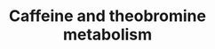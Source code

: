 ---
annotations:
- type: Pathway Ontology
  value: caffeine metabolic pathway
- type: Pathway Ontology
  value: xenobiotic metabolic pathway
authors:
- Egonw
- MaintBot
- DeSl
- Eweitz
- Marvin M2
description: 'Metabolism pathway of two compounds commonly found in human samples:
  caffeine and theobromine.'
last-edited: 2021-05-27
organisms:
- Homo sapiens
redirect_from:
- /index.php/Pathway:WP3633
- /instance/WP3633
schema-jsonld:
- '@context': https://schema.org/
  '@id': https://wikipathways.github.io/pathways/WP3633.html
  '@type': Dataset
  creator:
    '@type': Organization
    name: WikiPathways
  description: 'Metabolism pathway of two compounds commonly found in human samples:
    caffeine and theobromine.'
  keywords:
  - caffeine
  - 1-methylxanthine
  - 7-methyluric acid
  - Xanthine
  - CYP1A2
  - 1,7-dimethyluric acid
  - 7-methylxanthine
  - theobromine
  - NAT2
  - paraxanthine
  - 3,7-dimethyluric acid
  - Purine metabolism
  - AFMU
  - CYP2A6
  - 1-methyluric acid
  - XDH
  license: CC0
  name: Caffeine and theobromine metabolism
seo: CreativeWork
title: Caffeine and theobromine metabolism
wpid: WP3633
---